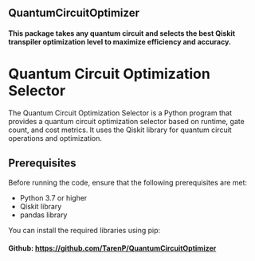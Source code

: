 ## QuantumCircuitOptimizer

#### This package takes any quantum circuit and selects the best Qiskit transpiler optimization level to maximize efficiency and accuracy.

# Quantum Circuit Optimization Selector

The Quantum Circuit Optimization Selector is a Python program that provides a quantum circuit optimization selector based on runtime, gate count, and cost metrics. It uses the Qiskit library for quantum circuit operations and optimization.

## Prerequisites

Before running the code, ensure that the following prerequisites are met:

- Python 3.7 or higher
- Qiskit library
- pandas library

You can install the required libraries using pip:


#### Github: https://github.com/TarenP/QuantumCircuitOptimizer


